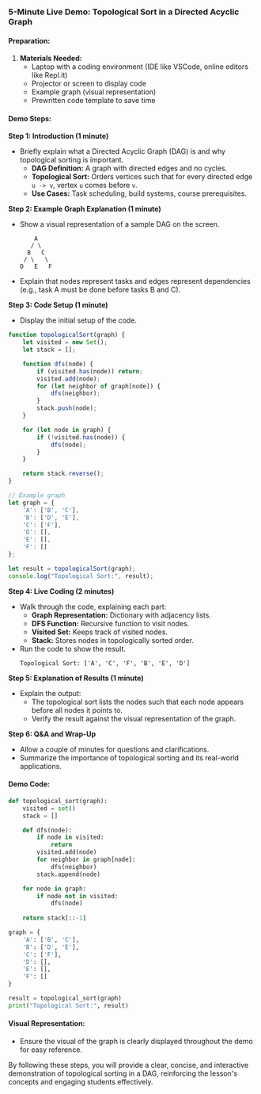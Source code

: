 ### 5-Minute Live Demo: Topological Sort in a Directed Acyclic Graph

#### Preparation:
1. **Materials Needed:**
   - Laptop with a coding environment (IDE like VSCode, online editors like Repl.it)
   - Projector or screen to display code
   - Example graph (visual representation)
   - Prewritten code template to save time

#### Demo Steps:

**Step 1: Introduction (1 minute)**
- Briefly explain what a Directed Acyclic Graph (DAG) is and why topological sorting is important.
  - **DAG Definition:** A graph with directed edges and no cycles.
  - **Topological Sort:** Orders vertices such that for every directed edge `u -> v`, vertex `u` comes before `v`.
  - **Use Cases:** Task scheduling, build systems, course prerequisites.

**Step 2: Example Graph Explanation (1 minute)**
- Show a visual representation of a sample DAG on the screen.
  ```plaintext
      A
     / \
    B   C
   / \   \
  D   E   F
  ```
- Explain that nodes represent tasks and edges represent dependencies (e.g., task A must be done before tasks B and C).

**Step 3: Code Setup (1 minute)**
- Display the initial setup of the code.

```js
function topologicalSort(graph) {
    let visited = new Set();
    let stack = [];

    function dfs(node) {
        if (visited.has(node)) return;
        visited.add(node);
        for (let neighbor of graph[node]) {
            dfs(neighbor);
        }
        stack.push(node);
    }

    for (let node in graph) {
        if (!visited.has(node)) {
            dfs(node);
        }
    }

    return stack.reverse();
}

// Example graph
let graph = {
    'A': ['B', 'C'],
    'B': ['D', 'E'],
    'C': ['F'],
    'D': [],
    'E': [],
    'F': []
};

let result = topologicalSort(graph);
console.log("Topological Sort:", result);
```

**Step 4: Live Coding (2 minutes)**
- Walk through the code, explaining each part:
  - **Graph Representation:** Dictionary with adjacency lists.
  - **DFS Function:** Recursive function to visit nodes.
  - **Visited Set:** Keeps track of visited nodes.
  - **Stack:** Stores nodes in topologically sorted order.
- Run the code to show the result.
  ```plaintext
  Topological Sort: ['A', 'C', 'F', 'B', 'E', 'D']
  ```

**Step 5: Explanation of Results (1 minute)**
- Explain the output:
  - The topological sort lists the nodes such that each node appears before all nodes it points to.
  - Verify the result against the visual representation of the graph.

**Step 6: Q&A and Wrap-Up**
- Allow a couple of minutes for questions and clarifications.
- Summarize the importance of topological sorting and its real-world applications.

#### Demo Code:
```python
def topological_sort(graph):
    visited = set()
    stack = []

    def dfs(node):
        if node in visited:
            return
        visited.add(node)
        for neighbor in graph[node]:
            dfs(neighbor)
        stack.append(node)

    for node in graph:
        if node not in visited:
            dfs(node)
    
    return stack[::-1]

graph = {
    'A': ['B', 'C'],
    'B': ['D', 'E'],
    'C': ['F'],
    'D': [],
    'E': [],
    'F': []
}

result = topological_sort(graph)
print("Topological Sort:", result)
```

#### Visual Representation:
- Ensure the visual of the graph is clearly displayed throughout the demo for easy reference.

By following these steps, you will provide a clear, concise, and interactive demonstration of topological sorting in a DAG, reinforcing the lesson's concepts and engaging students effectively.